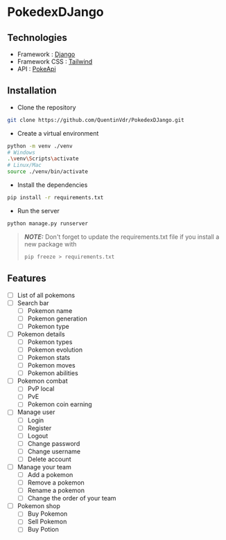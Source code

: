# PokedexDJango

## Technologies
- Framework : [Django](https://www.djangoproject.com/)
- Framework CSS : [Tailwind](https://tailwindcss.com/)
- API : [PokeApi](https://pokeapi.co/)

## Installation
- Clone the repository
```bash
git clone https://github.com/QuentinVdr/PokedexDJango.git
```
- Create a virtual environment
```bash
python -m venv ./venv
# Windows
.\venv\Scripts\activate
# Linux/Mac
source ./venv/bin/activate
```
- Install the dependencies
```bash
pip install -r requirements.txt
```
- Run the server
```bash
python manage.py runserver
```

> **_NOTE:_**  Don't forget to update the requirements.txt file if you install a new package with
> ```bash
> pip freeze > requirements.txt
> ```

## Features
- [ ] List of all pokemons
- [ ] Search bar
  - [ ] Pokemon name
  - [ ] Pokemon generation
  - [ ] Pokemon type
- [ ] Pokemon details
  - [ ] Pokemon types
  - [ ] Pokemon evolution
  - [ ] Pokemon stats
  - [ ] Pokemon moves
  - [ ] Pokemon abilities
- [ ] Pokemon combat
  - [ ] PvP local
  - [ ] PvE
  - [ ] Pokemon coin earning
- [ ] Manage user
  - [ ] Login
  - [ ] Register
  - [ ] Logout
  - [ ] Change password
  - [ ] Change username
  - [ ] Delete account
- [ ] Manage your team
  - [ ] Add a pokemon
  - [ ] Remove a pokemon
  - [ ] Rename a pokemon
  - [ ] Change the order of your team
- [ ] Pokemon shop
  - [ ] Buy Pokemon
  - [ ] Sell Pokemon
  - [ ] Buy Potion
